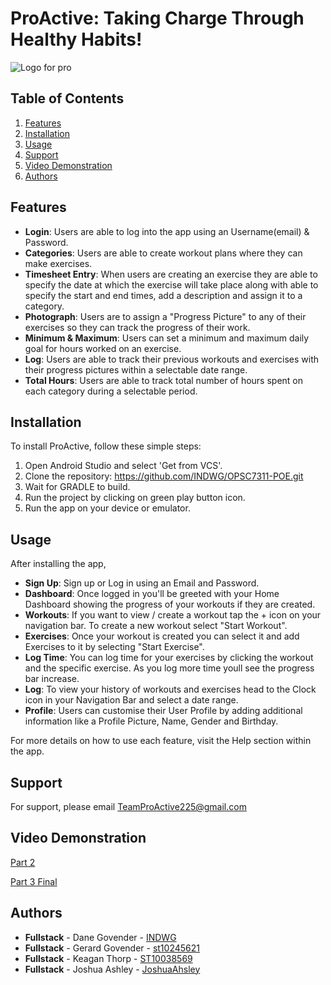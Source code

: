 # ProActive: Taking Charge Through Healthy Habits!
![Logo for pro](https://github.com/INDWG/OPSC7311-POE/assets/92745810/cca305bd-a969-4e85-af20-0d17f394f95a)

## Table of Contents

1. [Features](#features)
2. [Installation](#installation)
1. [Usage](#usage)
2. [Support](#support)
2. [Video Demonstration](#video-demonstartion)
3. [Authors](#authors)

## Features

- **Login**: Users are able to log into the app using an Username(email) & Password.
- **Categories**: Users are able to create workout plans where they can make exercises.
- **Timesheet Entry**: When users are creating an exercise they are able to specify the date at which the exercise will take place along with able to specify the start and end times, add a description and assign it to a category.
- **Photograph**: Users are to assign a "Progress Picture" to any of their exercises so they can track the progress of their work.
- **Minimum & Maximum**: Users can set a minimum and maximum daily goal for hours worked on an exercise.
- **Log**: Users are able to track their previous workouts and exercises with their progress pictures within a selectable date range.
- **Total Hours**: Users are able to track total number of hours spent on each category during a selectable period.

## Installation

To install ProActive, follow these simple steps:

1. Open Android Studio and select 'Get from VCS'.
2. Clone the repository: https://github.com/INDWG/OPSC7311-POE.git
3. Wait for GRADLE to build.
4. Run the project by clicking on green play button icon.
5. Run the app on your device or emulator.

## Usage

After installing the app,

- **Sign Up**: Sign up or Log in using an Email and Password.
- **Dashboard**: Once logged in you'll be greeted with your Home Dashboard showing the progress of your workouts if they are created.
- **Workouts**: If you want to view / create a workout tap the + icon on your navigation bar. To create a new workout select "Start Workout".
- **Exercises**: Once your workout is created you can select it and add Exercises to it by selecting "Start Exercise".
- **Log Time**: You can log time for your exercises by clicking the workout and the specific exercise. As you log more time youll see the progress bar increase.
- **Log**: To view your history of workouts and exercises head to the Clock icon in your Navigation Bar and select a date range.
- **Profile**: Users can customise their User Profile by adding additional information like a Profile Picture, Name, Gender and Birthday.
  
For more details on how to use each feature, visit the Help section within the app.

## Support

For support, please email TeamProActive225@gmail.com

## Video Demonstration

[Part 2](https://youtu.be/1pTOvOUIwjE)

[Part 3 Final](https://youtu.be/1pTOvOUIwjE)

## Authors

- **Fullstack** - Dane Govender - [INDWG](https://github.com/INDWG)
- **Fullstack** - Gerard Govender - [st10245621](https://github.com/st10245621)
- **Fullstack** - Keagan Thorp - [ST10038569](https://github.com/ST10038569)
- **Fullstack** - Joshua Ashley - [JoshuaAhsley](https://github.com/JoshuaAshley)

